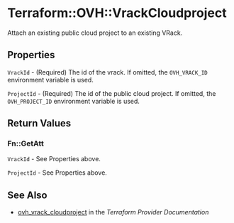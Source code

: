 # Terraform::OVH::VrackCloudproject

Attach an existing public cloud project to an existing VRack.

## Properties

`VrackId` - (Required) The id of the vrack. If omitted, the `OVH_VRACK_ID` environment variable is used.

`ProjectId` - (Required) The id of the public cloud project. If omitted, the `OVH_PROJECT_ID` environment variable is used.


## Return Values

### Fn::GetAtt

`VrackId` - See Properties above.

`ProjectId` - See Properties above.

## See Also

* [ovh_vrack_cloudproject](https://www.terraform.io/docs/providers/ovh/r/vrack_cloudproject.html) in the _Terraform Provider Documentation_